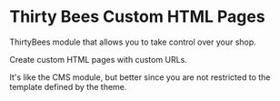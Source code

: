 # Thirty Bees Custom HTML Pages
ThirtyBees module that allows you to take control over your shop.

Create custom HTML pages with custom URLs.

It's like the CMS module, but better since you are not restricted to the template defined by the theme.

